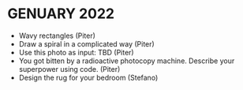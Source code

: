 # GENUARY 2022

* Wavy rectangles (Piter)
* Draw a spiral in a complicated way (Piter)
* Use this photo as input: TBD (Piter)
* You got bitten by a radioactive photocopy machine. Describe your superpower using code. (Piter)
* Design the rug for your bedroom (Stefano)
